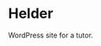 <!--
  id: 2623
  slug: helder
  type: fortpolio
  content: <p>WordPress site for a tutor.</p> 
  categories: javascript,frontend,HTML/CSS,graphic design,mobile
  tags: Javascript,Wordpress,Less,interaction design,concept
  datefrom: 2014-08-01
  dateto: 2014-08-30
  incv: false
  inportfolio: false
  clients: Helder
  collaboration: 
  prizes: 
  thumbnail: Helder.jpg
  image: Helder.jpg
  images: Helder.jpg
-->

# Helder

<p>WordPress site for a tutor.</p>

